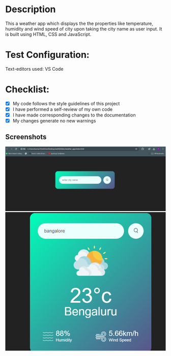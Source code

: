 # Description
This a weather app which displays the the properties like temperature, humidity and wind speed of city upon taking the city name as user input.
It is built using HTML, CSS and JavaScript.


# Test Configuration:

Text-editors used: VS Code

# Checklist:
 - [X]  My code follows the style guidelines of this project
  - [X] I have performed a self-review of my own code
  - [X] I have made corresponding changes to the documentation
  - [X] My changes generate no new warnings

## Screenshots
![main_page_screenshot](https://github.com/Pujash19/Weather_app/blob/main/Weather_app/main_page_screenshot.png)
![output_screenshot](https://github.com/Pujash19/Weather_app/blob/main/Weather_app/output_screenshot.png)

